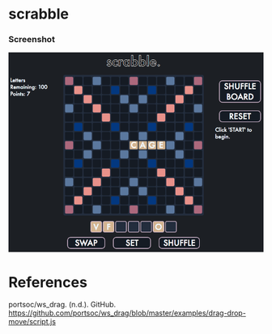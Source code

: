 # scrabble

### Screenshot

![Screenshot](./scrabble.png)

# References

portsoc/ws_drag. (n.d.). GitHub.
    https://github.com/portsoc/ws_drag/blob/master/examples/drag-drop-move/script.js
